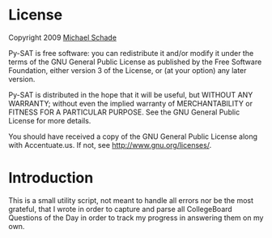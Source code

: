 License
=======
Copyright 2009 [Michael Schade](http://mschade.me/)

Py-SAT is free software: you can redistribute it and/or modify
it under the terms of the GNU General Public License as published by
the Free Software Foundation, either version 3 of the License, or
(at your option) any later version.

Py-SAT is distributed in the hope that it will be useful,
but WITHOUT ANY WARRANTY; without even the implied warranty of
MERCHANTABILITY or FITNESS FOR A PARTICULAR PURPOSE. See the
GNU General Public License for more details.

You should have received a copy of the GNU General Public License
along with Accentuate.us. If not, see <http://www.gnu.org/licenses/>.

Introduction
============
This is a small utility script, not meant to handle all errors nor be the most
grateful, that I wrote in order to capture and parse all CollegeBoard Questions
of the Day in order to track my progress in answering them on my own.
